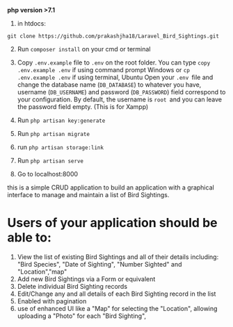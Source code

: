 
**php version >7.1**

1) in htdocs:
```
git clone https://github.com/prakashjha18/Laravel_Bird_Sightings.git
```
2) Run ```composer install``` on your cmd or terminal

3) Copy ```.env.example``` file to ```.env``` on the root folder. You can type ```copy .env.example .env``` if using command prompt Windows     or ```cp .env.example .env``` if using terminal, Ubuntu
 Open your ```.env ```file and change the database name (```DB_DATABASE```) to whatever you have, username (```DB_USERNAME```) and password  (```DB_PASSWORD```) field correspond to your configuration. 
 By default, the username is ```root ```and you can leave the password field empty. (This is for Xampp) 

4) Run ```php artisan key:generate```
5) Run ```php artisan migrate```
6) run ```php artisan storage:link```
6) Run ```php artisan serve```
7) Go to localhost:8000

this is a simple CRUD application to build an application with a graphical interface to manage and maintain a list of Bird Sightings.

# Users of your application should be able to:

1. View the list of existing Bird Sightings and all of their details including: "Bird Species", "Date of Sighting", "Number Sighted" and "Location","map"
2. Add new Bird Sightings via a Form or equivalent
3. Delete individual Bird Sighting records
4. Edit/Change any and all details of each Bird Sighting record in the list
5. Enabled with pagination
6. use of enhanced UI like a "Map" for selecting the "Location", allowing uploading a "Photo" for each "Bird Sighting",
